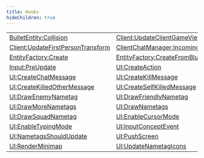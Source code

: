 ```yaml
---
title: Hooks
hideChildren: true
---
```


|   |   |
| --- | --- |
| [BulletEntity:Collision](/vext/ref/client/hook/bulletentity_collision) | [Client:UpdateClientGameViewTransform](/vext/ref/client/hook/client_updateclientgameviewtransform) |
| [Client:UpdateFirstPersonTransform](/vext/ref/client/hook/client_updatefirstpersontransform) | [ClientChatManager:IncomingMessage](/vext/ref/client/hook/clientchatmanager_incomingmessage) |
| [EntityFactory:Create](/vext/ref/client/hook/entityfactory_create) | [EntityFactory:CreateFromBlueprint](/vext/ref/client/hook/entityfactory_createfromblueprint) |
| [Input:PreUpdate](/vext/ref/client/hook/input_preupdate) | [UI:CreateAction](/vext/ref/client/hook/ui_createaction) |
| [UI:CreateChatMessage](/vext/ref/client/hook/ui_createchatmessage) | [UI:CreateKillMessage](/vext/ref/client/hook/ui_createkillmessage) |
| [UI:CreateKilledOtherMessage](/vext/ref/client/hook/ui_createkilledothermessage) | [UI:CreateSelfKilledMessage](/vext/ref/client/hook/ui_createselfkilledmessage) |
| [UI:DrawEnemyNametag](/vext/ref/client/hook/ui_drawenemynametag) | [UI:DrawFriendlyNametag](/vext/ref/client/hook/ui_drawfriendlynametag) |
| [UI:DrawMoreNametags](/vext/ref/client/hook/ui_drawmorenametags) | [UI:DrawNametags](/vext/ref/client/hook/ui_drawnametags) |
| [UI:DrawSquadNametag](/vext/ref/client/hook/ui_drawsquadnametag) | [UI:EnableCursorMode](/vext/ref/client/hook/ui_enablecursormode) |
| [UI:EnableTypingMode](/vext/ref/client/hook/ui_enabletypingmode) | [UI:InputConceptEvent](/vext/ref/client/hook/ui_inputconceptevent) |
| [UI:NametagsShouldUpdate](/vext/ref/client/hook/ui_nametagsshouldupdate) | [UI:PushScreen](/vext/ref/client/hook/ui_pushscreen) |
| [UI:RenderMinimap](/vext/ref/client/hook/ui_renderminimap) | [UI:UpdateNametagIcons](/vext/ref/client/hook/ui_updatenametagicons) |

